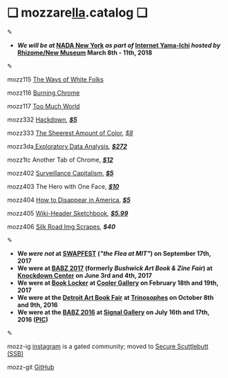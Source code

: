 # ❏ mozzare[**lla**](http://pi.mozzarella.website).catalog ❏ 

✎						 

 - **_We will be at_ [NADA New York](https://www.newartdealers.org/fairs/2018/new-york) _as part of_ [Internet Yama-Ichi](http://yami-ichi.biz/) _hosted by_ [Rhizome/New Museum](http://rhizome.org/about/) March 8th - 11th, 2018**
 
✎

mozz115 [The Ways of White Folks](http://cat.mozzarella.website/mozz115)

mozz116 [Burning Chrome](http://cat.mozzarella.website/mozz116)

mozz117 [Too Much World](http://cat.mozzarella.website/mozz117)

mozz332  [Hackdown](http://cat.mozzarella.website/mozz332), [_**$5**_](https://squareup.com/store/mozzarella/item/hackdown)

mozz333 [The Sheerest Amount of Color](http://cat.mozzarella.website/mozz333),  [_$8_](https://squareup.com/store/mozzarella/item/the-sheerest-amount-of-color)

mozz3da[ Exploratory Data Analysis](http://cat.mozzarella.website/mEDA-01),  [_**$272**_](http://www.ebay.com/itm/152370010036)

mozz1tc Another Tab of Chrome, [_**$12**_](https://squareup.com/store/mozzarella/item/another-tab-of-chrome)

mozz402 [Surveillance Capitalism](http://cat.mozzarella.website/mozz402), [_**$5**_](https://squareup.com/store/mozzarella/item/surveillance-capitalism)

mozz403 The Hero with One Face, [_**$10**_](https://squareup.com/store/mozzarella/item/the-hero-with-one-face)

mozz404 [How to Disappear in America](http://cat.mozzarella.website/mozz404), [_**$5**_](https://squareup.com/store/mozzarella/item/how-to-disappear-in-america)

mozz405 [Wiki-Header Sketchbook](http://cat.mozzarella.website/mozz405), [_**$5.99**_](https://squareup.com/store/mozzarella/item/wiki-header-sketchbook)

mozz406 [Silk Road Img Scrapes](http://cat.mozzarella.website/mozz406), **_$40_**

✎

 - **We _were not_  at [SWAPFEST](http://web.mit.edu/w1mx/www/swapfest/swapfest-2017.06.pdf) (_"the Flea at MIT"_) on September 17th, 2017**
 - **We were at [BABZ 2017](https://blondeartbooks.com/2017/05/03/babz-fair-2017/) (formerly _Bushwick Art Book & Zine Fair_) at [Knockdown Center](http://knockdown.center) on June 3rd and 4th, 2017**
 - **We were at [Book Locker](http://booklocker.us/) at [Cooler Gallery](http://www.cooler-gallery.com/) on February 18th and 19th, 2017**
 - **We were at the [Detroit Art Book Fair](http://www.dittoditto.org/) at [Trinosophes](http://www.cooler-gallery.com/) on October 8th and 9th, 2016**
 - **We were at the [BABZ 2016](https://blondeartbooks.com/2016/06/09/babz-fair-2016-bushwick-art-book-zine-fair/) at [Signal Gallery](http://ssiiggnnaall.com/) on July 16th and 17th, 2016 ([PIC](https://hyperallergic.com/381034/the-babz-fair-gathers-108-independent-presses-and-artists-for-its-fifth-edition/))**

✎

mozz-ig	[instagram](http://instagram.com/mozzarella.website) is a gated community; moved to [Secure Scuttlebutt (SSB)](http://scuttlebutt.nz)

mozz-git	[GitHub](http://github.com/mozzarellaV8)